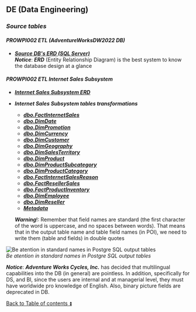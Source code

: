 ## DE (Data Engineering)  

### **_Source tables_**  
 
#### **_PROWPI002 ETL (AdventureWorksDW2022 DB)_**  

- **_[Source DB's ERD (SQL Server)](Source_SQL_Server_DB.md)_**  
**_Notice_**: **_ERD_** (Entity Relationship Diagram) is the best system to know the database design at a glance  

#### **_PROWPI002 ETL Internet Sales Subsystem_**  

- **_[Internet Sales Subsystem ERD](Internet_Sales_Subsystem_ERD.md)_**  

- **_Internet Sales Subsystem tables transformations_**   
  - **_[dbo.FactInternetSales](dbo.FactInternetSales.md)_**  
  - **_[dbo.DimDate](dbo.DimDate.md)_**  
  - **_[dbo.DimPromotion](dbo.DimPromotion.md)_**  
  - **_[dbo.DimCurrency](dbo.DimCurrency.md)_**  
  - **_[dbo.DimCustomer](dbo.DimCustomer.md)_**  
  - **_[dbo.DimGeography](dbo.DimGeography.md)_**  
  - **_[dbo.DimSalesTerritory](dbo.DimSalesTerritory.md)_**  
  - **_[dbo.DimProduct](dbo.DimProduct.md)_**  
  - **_[dbo.DimProductSubcategory](dbo.DimProductSubcategory.md)_**  
  - **_[dbo.DimProductCategory](dbo.DimProductCategory.md)_**  
  - **_[dbo.FactInternetSalesReason](dbo.FactInternetSalesReason.md)_**  
  - **_[dbo.FactResellerSales](dbo.FactResellerSales.md)_**  
  - **_[dbo.FactProductInventory](dbo.FactProductInventory.md)_**  
  - **_[dbo.DimEmployee](dbo.DimEmployee.md)_**  
  - **_[dbo.DimReseller](dbo.DimReseller.md)_**  
  - **_[Metadata](PROWPI002_Metadata.md)_**  

  **_Warning_**!: Remember that field names are standard (the first character of the word is uppercase, and no spaces between words). That means that in the output table name and table field names (in POI), we need to write them (table and fields) in double quotes  

![Be atention in standard names in Postgre SQL output tables](https://i.imgur.com/bHgo76C.png)  
_Be atention in standard names in Postgre SQL output tables_  

**_Notice_**: **_Adventure Works Cycles, Inc._** has decided that multilingual capabilities into the DB (in general) are pointless. In addition, specifically for DS, and BI, since the users are internal and at managerial level, they must have worldwide pro knowledge of English. Also, binary picture fields are deprecated in DB.

[Back to Table of contents :arrow_double_up:](../README.md)